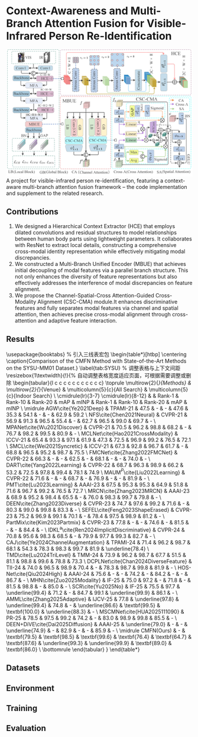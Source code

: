 # Context-Awareness and Multi-Branch Attention Fusion for Visible-Infrared Person Re-Identification
![](assets/hmcl3.jpg)
A  project for visible-infrared person re-identification, featuring a context-aware multi-branch attention fusion framework – the code implementation and supplement to the related research.
## Contributions
1. We designed a Hierarchical Context Extractor (HCE) that employs dilated convolutions and residual structures to model relationships between human body parts using lightweight parameters. It collaborates with ResNet to extract local details, constructing a comprehensive cross-modal identity representation while effectively mitigating modal discrepancies.
2. We constructed a Multi-Branch Unified Encoder (MBUE) that achieves initial decoupling of modal features via a parallel branch structure. This not only enhances the diversity of feature representations but also effectively addresses the interference of modal discrepancies on feature alignment.
3. We propose the Channel-Spatial-Cross Attention-Guided Cross-Modality Alignment (CSC-CMA) module.It enhances discriminative features and fully separates modal features via channel and spatial attention, then achieves precise cross-modal alignment through cross-attention and adaptive feature interaction.

## Results

\usepackage{booktabs} % 引入三线表宏包
\begin{table*}[htbp]
\centering
\caption{Comparison of the CMFN Method with State-of-the-Art Methods on the SYSU-MM01 Dataset.}
\label{tab:SYSU}
% 调整表格与上下文间距
\resizebox{1\textwidth}{!}{% 自动调整表格宽度适应页面，可根据需要调整或删除
\begin{tabular}{l c c c c c c c c c c c}
\toprule
\multirow{2}{*}{Methods} & \multirow{2}{*}{Venue} & \multicolumn{5}{c}{All Search} & \multicolumn{5}{c}{Indoor Search} \\
\cmidrule(lr){3-7} \cmidrule(lr){8-12}
& & Rank-1 & Rank-10 & Rank-20 & mAP & mINP & Rank-1 & Rank-10 & Rank-20 & mAP & mINP \\
\midrule
AGW\cite{Ye2021Deep} & TPAMI-21 & 47.5 & - & - & 47.6 & 35.3 & 54.1 & - & - & 62.9 & 59.2 \\
NFS\cite{Chen2021Neural} & CVPR-21 & 56.9 & 91.3 & 96.5 & 55.4 & - & 62.7 & 96.5 & 99.0 & 69.7 & - \\
MPANet\cite{Wu2021Discover} & CVPR-21 & 70.5 & 96.2 & 98.8 & 68.2 & - & 76.7 & 98.2 & 99.5 & 80.9 & - \\
MCLNet\cite{Hao2021CrossModality} & ICCV-21 & 65.4 & 93.3 & 97.1 & 61.9 & 47.3 & 72.5 & 96.9 & 99.2 & 76.5 & 72.1 \\
SMCL\cite{Wei2021Syncretic} & ICCV-21 & 67.3 & 92.8 & 96.7 & 61.7 & - & 68.8 & 96.5 & 95.2 & 98.7 & 75.5 \\
FMCNet\cite{Zhang2022FMCNet} & CVPR-22 & 66.3 & - & - & 62.5 & - & 68.1 & - & - & 74.0 & - \\
DART\cite{Yang2022Learning}  & CVPR-22 & 68.7 & 96.3 & 98.9 & 66.2 & 53.2 & 72.5 & 97.8 & 99.4 & 78.1 & 74.9 \\
MAUM$^P$\cite{Liu2022Learning} & CVPR-22 & 71.6 & - & - & 68.7 & - & 76.9 & - & - & 81.9 & - \\
PMT\cite{Lu2023Learning} & AAAI-23 & 67.5 & 95.3 & 95.3 & 64.9 & 51.8 & 71.6 & 96.7 & 99.2 & 76.5 & 72.7 \\
MRCN\cite{Zhang2023MRCN} & AAAI-23 & 68.9 & 95.2 & 98.4 & 65.5 & - & 76.0 & 98.3 & 99.7 & 79.8 & - \\
DEEN\cite{Zhang2023Diverse} & CVPR-23 & 74.7 & 97.6 & 99.2 & 71.6 & - & 80.3 & 99.0 & 99.8 & 83.3 & - \\
SEFEL\cite{Feng2023ShapeErased} & CVPR-23 & 75.2 & 96.9 & 99.1 & 70.1 & - & 78.4 & 97.5 & 98.9 & 81.2 & - \\
PartMix\cite{Kim2023Partmix} & CVPR-23 & 77.8 & - & - & 74.6 & - & 81.5 & - & - & 84.4 & - \\
IDKL$^\text{a}$\cite{Ren2024ImplicitDiscriminative} & CVPR-24 & 70.8 & 95.6 & 98.3 & 68.5 & - & 79.9 & 97.7 & 99.3 & 82.7 & - \\
CAJ\cite{Ye2024ChannelAugmentation} & TPAMI-24 & 71.4 & 96.2 & 98.7 & 68.1 & 54.3 & 78.3 & 98.3 & 99.7 & 81.9 & \underline{78.4} \\
TMD\cite{Lu2024TriLevel} & TMM-24 & 73.9 & 96.2 & 98.7 & 67.7 & 51.5 & 81.1 & 98.8 & 99.6 & 78.8 & 73.3 \\
DCPLNet\cite{Chan2024DiverseFeature} & TII-24 & 74.0 & 96.5 & 98.9 & 70.4 & - & 78.3 & 98.7 & 99.8 & 81.9 & - \\
HOS-Net\cite{Qiu2024High} & AAAI-24 & 75.6 & - & - & 74.2 & - & 84.2 & - & - & 86.7 & - \\
MHN\cite{Zuo2025Modality} & IF-25 & 75.0 & 97.2 & - & 71.8 & - & 81.5 & 98.8 & - & 85.0 & - \\
SCR\cite{Yu2025No} & IF-25 & 75.5 & 97.7 & \underline{99.4} & 71.2 & - & 84.7 & 99.1 & \underline{99.9} & 86.1 & - \\
AMML\cite{Zhang2025Adaptive} & IJCV-25 & 77.8 & \underline{97.8} & \underline{99.4} & 74.8 & - & \underline{86.6} & \textbf{99.5} & \textbf{100.0} & \underline{88.3} & - \\
MSCMNet\cite{HUA2025111090} & PR-25 & 78.5 & 97.5 & 99.2 & 74.2 & - & 83.0 & 98.9 & 99.8 & 85.5 & - \\
DEEN$+$DiVE\cite{Dai2025Diffusion} & AAAI-25 & \underline{79.0} & - & - & \underline{74.9} & - & 82.9 & - & - & 85.9 & - \\
\midrule
CMFN(Ours) & - & \textbf{79.5} & \textbf{98.5} & \textbf{99.6} & \textbf{76.4} & \textbf{64.7} & \textbf{87.6} & \underline{99.3} & \underline{99.9} & \textbf{89.0} & \textbf{86.0} \\
\bottomrule
\end{tabular}
}
\end{table*}

## Datasets


## Environment

## Training

## Evaluation
